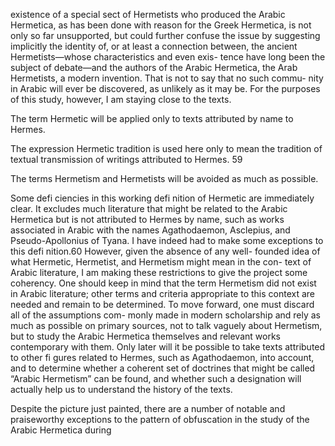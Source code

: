 existence of a special sect of Hermetists who produced the Arabic Hermetica, as has been done with reason for the Greek Hermetica, is not only so far unsupported, but could further confuse the issue by suggesting implicitly the identity of, or at least a  connection between, the ancient Hermetists—whose characteristics and even exis- tence have long been the subject of debate—and the authors of the Arabic Hermetica,  the Arab Hermetists, a modern invention. That is not to say that no such commu- nity in Arabic will ever be discovered, as unlikely as it may be. For the purposes of  this study, however, I am staying close to the texts.

The term Hermetic will be applied only to texts attributed by name to Hermes.

The expression Hermetic tradition is used here only to mean the tradition of textual transmission of writings attributed to Hermes. 59

The terms Hermetism and Hermetists will be avoided as much as possible.

Some defi ciencies in this working defi nition of Hermetic are immediately clear. It excludes much literature that might be related to the Arabic Hermetica but is not attributed to Hermes by name, such as works associated in Arabic with the names Agathodaemon, Asclepius, and Pseudo-Apollonius of Tyana. I have indeed had to  make some exceptions to this defi nition.60 However, given the absence of any well- founded idea of what Hermetic, Hermetist, and Hermetism might mean in the con- text of Arabic literature, I am making these restrictions to give the project some  coherency. One should keep in mind that the term Hermetism did not exist in Arabic literature; other terms and criteria appropriate to this context are needed and remain  to be determined. To move forward, one must discard all of the assumptions com- monly made in modern scholarship and rely as much as possible on primary sources,  not to talk vaguely about Hermetism, but to study the Arabic Hermetica themselves and relevant works contemporary with them. Only later will it be possible to take texts attributed to other fi gures related to Hermes, such as Agathodaemon, into account, and to determine whether a coherent set of doctrines that might be called “Arabic Hermetism” can be found, and whether such a designation will actually help us to understand the history of the texts.

Despite the picture just painted, there are a number of notable and praiseworthy exceptions to the pattern of obfuscation in the study of the Arabic Hermetica during
